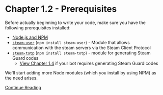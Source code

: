 # Chapter 1.2 - Prerequisites

Before actually beginning to write your code, make sure you have the following
prerequisites installed:

- [Node.js and NPM](https://nodejs.org/en/)
- [`steam-user`](https://www.npmjs.com/package/steam-user) (`npm install
	steam-user`) - Module that allows communication with the steam servers via the Steam Client Protocol
- [`steam-totp`](https://www.npmjs.com/package/steam-totp) (`npm install steam-totp`) - module for generating Steam Guard codes  
  - [View Chapter 1.4](../Chapter%201.4%20-%20TOTP#chapter-14) if your bot requires generating Steam Guard codes  

We'll start adding more Node modules (which you install by using NPM) as the
need arises.

[Continue Reading](../Chapter%201.3%20-%20Starting%20to%20Code)
